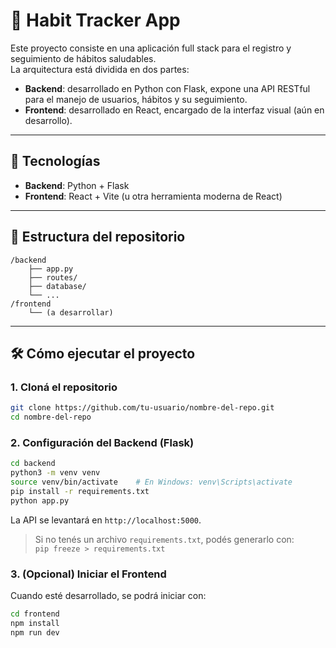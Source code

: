 # 🧠 Habit Tracker App

Este proyecto consiste en una aplicación full stack para el registro y seguimiento de hábitos saludables.  
La arquitectura está dividida en dos partes:

- **Backend**: desarrollado en Python con Flask, expone una API RESTful para el manejo de usuarios, hábitos y su seguimiento.
- **Frontend**: desarrollado en React, encargado de la interfaz visual (aún en desarrollo).

---

## 🚀 Tecnologías

- **Backend**: Python + Flask  
- **Frontend**: React + Vite (u otra herramienta moderna de React)

---

## 📁 Estructura del repositorio

```
/backend
    ├── app.py
    ├── routes/
    ├── database/
    └── ...
/frontend
    └── (a desarrollar)
```

---

## 🛠️ Cómo ejecutar el proyecto

### 1. Cloná el repositorio

```bash
git clone https://github.com/tu-usuario/nombre-del-repo.git
cd nombre-del-repo
```

### 2. Configuración del Backend (Flask)

```bash
cd backend
python3 -m venv venv
source venv/bin/activate    # En Windows: venv\Scripts\activate
pip install -r requirements.txt
python app.py
```

La API se levantará en `http://localhost:5000`.

> Si no tenés un archivo `requirements.txt`, podés generarlo con:  
> `pip freeze > requirements.txt`

### 3. (Opcional) Iniciar el Frontend

Cuando esté desarrollado, se podrá iniciar con:

```bash
cd frontend
npm install
npm run dev
```
